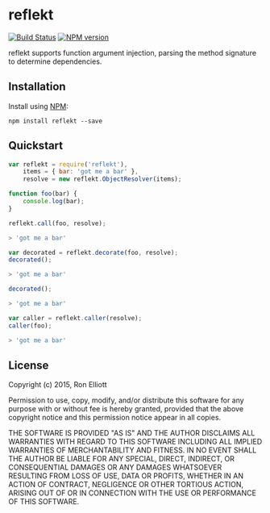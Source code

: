 # reflekt
[![Build Status](https://travis-ci.org/ronelliott/reflekt.png)](https://travis-ci.org/ronelliott/reflekt)
[![NPM version](https://badge.fury.io/js/reflekt.png)](http://badge.fury.io/js/reflekt)

reflekt supports function argument injection, parsing the method signature to determine dependencies.


## Installation
Install using [NPM](https://github.com/isaacs/npm):

    npm install reflekt --save

## Quickstart

```javascript
var reflekt = require('reflekt'),
    items = { bar: 'got me a bar' },
    resolve = new reflekt.ObjectResolver(items);

function foo(bar) {
    console.log(bar);
}

reflekt.call(foo, resolve);
```

```bash
> 'got me a bar'
```

```javascript
var decorated = reflekt.decorate(foo, resolve);
decorated();
```

```bash
> 'got me a bar'
```

```javascript
decorated();
```

```bash
> 'got me a bar'
```

```javascript
var caller = reflekt.caller(resolve);
caller(foo);
```

```bash
> 'got me a bar'
```

## License
Copyright (c) 2015, Ron Elliott

Permission to use, copy, modify, and/or distribute this software for any purpose with or without fee is hereby granted, provided that the above copyright notice and this permission notice appear in all copies.

THE SOFTWARE IS PROVIDED "AS IS" AND THE AUTHOR DISCLAIMS ALL WARRANTIES WITH REGARD TO THIS SOFTWARE INCLUDING ALL IMPLIED WARRANTIES OF MERCHANTABILITY AND FITNESS. IN NO EVENT SHALL THE AUTHOR BE LIABLE FOR ANY SPECIAL, DIRECT, INDIRECT, OR CONSEQUENTIAL DAMAGES OR ANY DAMAGES WHATSOEVER RESULTING FROM LOSS OF USE, DATA OR PROFITS, WHETHER IN AN ACTION OF CONTRACT, NEGLIGENCE OR OTHER TORTIOUS ACTION, ARISING OUT OF OR IN CONNECTION WITH THE USE OR PERFORMANCE OF THIS SOFTWARE.



